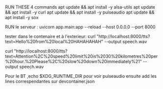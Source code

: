 RUN THESE 4 commands
apt update && apt install -y alsa-utils
apt update && apt install -y curl
apt update && apt install -y pulseaudio
apt update && apt install -y sox

RUN le serveur : uvicorn app.main:app --reload --host 0.0.0.0 --port 8000

tester dans le contenaire et à l'exterieur: curl "http://localhost:8000/tts?text=Hello%20from%20local%20HAHAHAHAH" --output speech.wav

curl "http://localhost:8000/tts?text=Attention%2C%20speed%20limit%20is%2030%20kilometres%20per%20hour.%20Please%2C%20slow%20down%20immediately%21" --output speech.wav

Pour le BT ,echo $XDG_RUNTIME_DIR pour voir pulseaudio ensuite add les lines correspendantes sur devcontainer.json 


